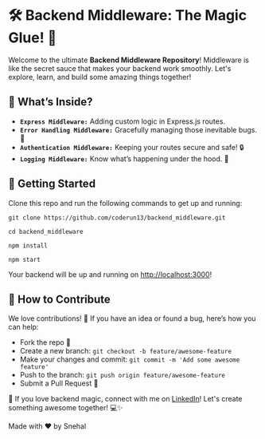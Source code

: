 <!DOCTYPE html>
<html lang="en">
<head>
    <meta charset="UTF-8">
    <meta name="viewport" content="width=device-width, initial-scale=1.0">
<!--     <title>Backend Middleware Repository</title> -->
</head>
<body>
    <div class="container">
        <h1>🛠️ Backend Middleware: The Magic Glue! 🌟</h1>
        <p>Welcome to the ultimate <strong>Backend Middleware Repository</strong>! Middleware is like the secret sauce that makes your backend work smoothly. Let's explore, learn, and build some amazing things together!</p>
        <h2>📂 What’s Inside?</h2>
        <ul>
            <li><strong><code>Express Middleware:</code></strong> Adding custom logic in Express.js routes.</li>
            <li><strong><code>Error Handling Middleware:</code></strong> Gracefully managing those inevitable bugs. 🐞</li>
            <li><strong><code>Authentication Middleware:</code></strong> Keeping your routes secure and safe! 🔒</li>
            <li><strong><code>Logging Middleware:</code></strong> Know what’s happening under the hood. 📝</li>
        </ul>
        <h2>🚀 Getting Started</h2>
        <p>Clone this repo and run the following commands to get up and running:</p>
        <pre><code>git clone https://github.com/coderun13/backend_middleware.git</code></pre>
        <pre><code>cd backend_middleware</code></pre>
        <pre><code>npm install</code></pre>
        <pre><code>npm start</code></pre>
        <p>Your backend will be up and running on <a href="http://localhost:3000" target="_blank">http://localhost:3000</a>!</p>
        <h2>🤝 How to Contribute</h2>
        <p>We love contributions! 🥳 If you have an idea or found a bug, here’s how you can help:</p>
        <ul>
            <li>Fork the repo 🍴</li>
            <li>Create a new branch: <code>git checkout -b feature/awesome-feature</code></li>
            <li>Make your changes and commit: <code>git commit -m 'Add some awesome feature'</code></li>
            <li>Push to the branch: <code>git push origin feature/awesome-feature</code></li>
            <li>Submit a Pull Request 🚀</li>
        </ul>
        <div class="cta">
            <p>🌟 If you love backend magic, connect with me on <a href="https://www.linkedin.com/in/coderunsnehal/" target="_blank">LinkedIn</a>! Let's create something awesome together! 💻✨</p>
        </div>
        <div class="footer">
            <p>Made with ❤️ by Snehal</p>
        </div>
    </div>
</body>
</html>
